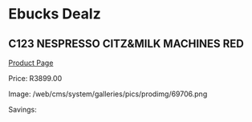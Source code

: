 
# Ebucks Dealz
## C123 NESPRESSO CITZ&MILK MACHINES RED
[Product Page](https://www.ebucks.com/web/shop/productSelected.do?prodId=1158954928&catId=704984897)

Price: R3899.00

Image: /web/cms/system/galleries/pics/prodimg/69706.png

Savings: 


	